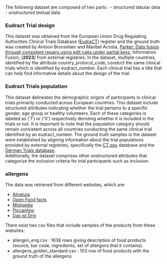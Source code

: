 The following dataset are composed of two parts :
	- structured tabular data
	- unstructured textual data

### Eudract Trial design
This dataset was obtained from the European Union Drug Regulating Authorities Clinical Trials Database ([EudraCT](https://eudract.ema.europa.eu/)) register 
and the ground truth was created by Antoon Bronselaer and Maribel Acosta, [Parker: Data fusion through consistent repairs using edit rules under partial keys](https://www.sciencedirect.com/science/article/abs/pii/S1566253523002580), Information Fusion, (**2023**) from external registries. 
In the dataset, multiple countries, identified by the attribute country_protocol_code, conduct the same clinical trials which is identified by eudract_number. 
Each clinical trial has a title that can help  find informative details about the design of the trial.

### Eudract Trials population
This dataset delineates the demographic origins of participants in clinical trials primarily conducted across European countries. 
This dataset include structured attributes indicating whether the trial pertains to a specific gender, age group or healthy volunteers. 
Each of these categories is labeled as ('1') or ('0') respectively denoting whether it is included in the trials or not. 
It is important to note that the population category should remain consistent across all countries conducting the same clinical trial identified by an eudract_number. 
The ground truth samples in the dataset were established by aligning information about the trial populations provided by external registries, specifically the [CT.gov](https://clinicaltrials.gov/) database and the [German Trials database](https://drks.de/search/en).  
Additionally, the dataset comprises other unstructured attributes that categorize the inclusion criteria for trial participants such as inclusion.

### allergens
The data was retrieved from different websites, which are: 
- [Alnatura](https://www.alnatura.de/)
- [Open Food facts](https://world.openfoodfacts.org/)
- [Migipedia](https://migipedia.migros.ch/)
- [Piccantino ](https://www.piccantino.com)
- [Das ist Drin](http://das-ist-drin.de/) 

There exist two csv files that include samples of the products from these websites:
- allergen_eng.csv : 1636 rows giving description of food products (source, bar code, ingredients, set of allergens that it contains).
- allergens_golden_standard.csv : 103 row of food products with the ground truth of the allergens.
